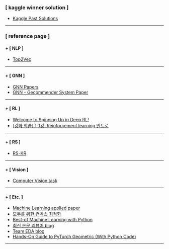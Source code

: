 ### [ kaggle winner solution ]
* <a href = "http://ndres.me/kaggle-past-solutions/"> Kaggle Past Solutions </a>
---
### [ reference page ]
#### + [ NLP ] 
* <a href = "https://towardsdatascience.com/topic-modeling-with-bert-779f7db187e6"> Top2Vec </a>
---

#### + [ GNN ] 
* <a href = "https://github.com/thunlp/GNNPapers"> GNN Papers </a>
* <a href = "https://github.com/tsinghua-fib-lab/GNN-Recommender-Systems"> GNN - Gecommender System Paper </a>
---

#### + [ RL ]
* <a href = "https://spinningup.openai.com/en/latest/"> Welcome to Spinning Up in Deep RL! </a>
* <a href = "https://www.youtube.com/watch?v=cvctS4xWSaU&list=PL_iJu012NOxehE8fdF9me4TLfbdv3ZW8g"> [강화 학습] 1-1강. Reinforcement learning 인트로 </a>
----

#### + [ RS ] 
* <a href = "https://root-decimal-c5d.notion.site/Recommender-System-KR-5b773a06e99145e6855bae391c94dc44"> RS-KR </a>
---

#### + [ Vision ]
* <a href = "https://blog.naver.com/PostView.nhn?blogId=laonple&logNo=221201915691&categoryNo=22&parentCategoryNo=0&viewDate=&currentPage=1&postListTopCurrentPage=1&from=postView"> Computer Vision task </a>
---

#### + [ Etc. ]
* <a href = "https://github.com/eugeneyan/applied-ml"> Machine Learning applied paper </a>
* <a href = "https://convex-optimization-for-all.github.io/"> 모두를 위한 컨벡스 최적화 </a> 
* <a href = "https://github.com/ml-tooling/best-of-ml-python"> Best-of Machine Learning with Python </a>
* <a href = "https://hoya012.github.io/"> 최신 논문 리뷰어 blog </a>
* <a href = "https://github.com/choco9966/Kaggle"> Team EDA blog </a>
* <a href = "https://analyticsindiamag.com/hands-on-guide-to-pytorch-geometric-with-python-code/"> Hands-On Guide to PyTorch Geometric (With Python Code) </a>
---



